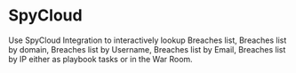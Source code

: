 # SpyCloud

Use SpyCloud Integration to interactively lookup Breaches list, Breaches 
list by domain, Breaches list by Username, Breaches list by Email, Breaches 
list by IP either as playbook tasks or in the War Room.
